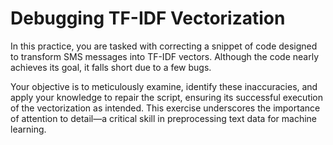 # Debugging TF-IDF Vectorization

In this practice, you are tasked with correcting a snippet of code designed to transform SMS messages into TF-IDF vectors. Although the code nearly achieves its goal, it falls short due to a few bugs.

Your objective is to meticulously examine, identify these inaccuracies, and apply your knowledge to repair the script, ensuring its successful execution of the vectorization as intended. This exercise underscores the importance of attention to detail—a critical skill in preprocessing text data for machine learning.